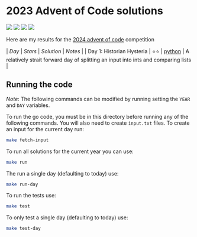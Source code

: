 # 2023 Advent of Code solutions

![](https://img.shields.io/badge/tests%20passed%20🐹-40/40-success)
![](https://img.shields.io/badge/day%20📅-25-blue)
![](https://img.shields.io/badge/stars%20⭐-39-yellow)
![](https://img.shields.io/badge/days%20completed-19-red)

Here are my results for the [2024 advent of code](https://adventofcode.com/2024) competition


| *Day* | *Stars* |  *Solution*  |                         *Notes*                         |
| Day 1: Historian Hysteria |  ⭐⭐  | [python](day01/) | A relatively strait forward day of splitting an input into ints and comparing lists |


## Running the code

*Note*: The following commands can be modified by running setting the `YEAR` and `DAY` variables.

To run the go code, you must be in this directory before running any of the following commands. You will also need to create `input.txt` files. To create an input for the current day run:

``` bash
make fetch-input
```

To run all solutions for the current year you can use:
```bash
make run
```

The run a single day (defaulting to today) use:
``` bash
make run-day
```

To run the tests use:
```bash
make test
```

To only test a single day (defaulting to today) use:
```bash
make test-day
```
